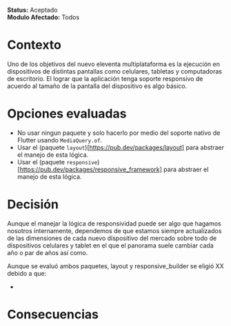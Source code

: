 **Status:** Aceptado
<br>
**Modulo Afectado:** Todos

# Contexto

Uno de los objetivos del nuevo eleventa multiplataforma es la ejecución en dispositivos de distintas pantallas como celulares, tabletas y computadoras de escritorio. El lograr que la aplicación tenga soporte responsivo de acuerdo al tamaño de la pantalla del dispositivo es algo básico.

# Opciones evaluadas

- No usar ningun paquete y solo hacerlo por medio del soporte nativo de Flutter usando `MediaQuery.of`.
- Usar el (paquete `layout`)[https://pub.dev/packages/layout] para abstraer el manejo de esta lógica.
- Usar el (paquete `responsive`)[https://pub.dev/packages/responsive_framework] para abstraer el manejo de esta lógica.

# Decisión

Aunque el manejar la lógica de responsividad puede ser algo que hagamos nosotros internamente, dependemos de que estamos siempre actualizados de las dimensiones de cada nuevo dispositivo del mercado sobre todo de dispositivos celulares y tablet en el que el panorama suele cambiar cada año o par de años así como.

Aunque se evaluó ambos paquetes, layout y responsive_builder se eligió XX debido a que:

-

# Consecuencias
